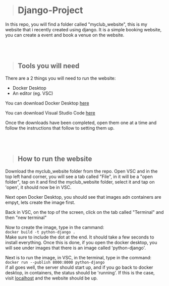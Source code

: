 ># Django-Project

In this repo, you will find a folder called "myclub_website", this is my website that i recently created using django. It is a simple booking website, you can create a event and book a venue on the website.

<br><br>

>## Tools you will need

<p>There are a 2 things you will need to run the website:</p>

- Docker Desktop
- An editor (eg. VSC)

You can download Docker Desktop [here](https://www.docker.com/products/docker-desktop/)

You can download Visual Studio Code [here](https://code.visualstudio.com/download)

Once the downloads have been completed, open them one at a time and follow the instructions that follow to setting them up.

<br><br>

>## How to run the website

<p>Download the myclub_website folder from the repo.
Open VSC and in the top left hand corner, you will see a tab called "File", in it will be a "open folder", tap on it and find the myclub_website folder, select it and tap on 'open', it should now be in VSC.</p>

<p> Next open Docker Desktop, you should see that images adn containers are empyt, lets create the image first.<p>

<p>Back in VSC, on the top of the screen, click on the tab called "Terminal" and then "new terminal"<p>

Now to create the image, type in the cammand:<br>
`docker build -t python-django .`<br>
Make sure to include the dot at the end. It should take a few seconds to install everything. Once this is done, if you open the docker desktop, you will see under images that there is an image called 'python-django'.

Next is to run the image, in VSC, in the terminal, type in the command:<br>
`docker run --publish 8000:8000 python-django`<br>
if all goes well, the server should start up, and if you go back to docker desktop, in containers, the status should be 'running'. If this is the case, visit [localhost](http://127.0.0.1:8000/) and the website should be up.